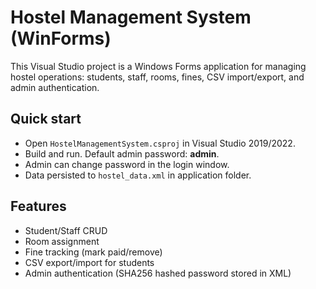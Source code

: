 
# Hostel Management System (WinForms)

This Visual Studio project is a Windows Forms application for managing hostel operations: students, staff, rooms, fines, CSV import/export, and admin authentication.

## Quick start
- Open `HostelManagementSystem.csproj` in Visual Studio 2019/2022.
- Build and run. Default admin password: **admin**.
- Admin can change password in the login window.
- Data persisted to `hostel_data.xml` in application folder.

## Features
- Student/Staff CRUD
- Room assignment
- Fine tracking (mark paid/remove)
- CSV export/import for students
- Admin authentication (SHA256 hashed password stored in XML)
